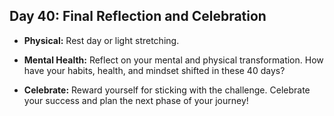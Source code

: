 ## Day 40: Final Reflection and Celebration

- **Physical:** Rest day or light stretching.

- **Mental Health:** Reflect on your mental and physical transformation. How have your habits, health, and mindset shifted in these 40 days?

- **Celebrate:** Reward yourself for sticking with the challenge. Celebrate your success and plan the next phase of your journey!
